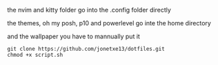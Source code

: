 the nvim and kitty folder go into the .config folder directly

the themes, oh my posh, p10 and powerlevel go inte the home directory

and the wallpaper you have to mannually put it


```
git clone https://github.com/jonetxe13/dotfiles.git
chmod +x script.sh
```
